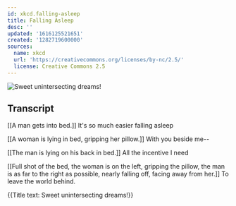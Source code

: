 ```yaml
---
id: xkcd.falling-asleep
title: Falling Asleep
desc: ''
updated: '1616125521651'
created: '1282719600000'
sources:
  name: xkcd
  url: 'https://creativecommons.org/licenses/by-nc/2.5/'
  license: Creative Commons 2.5
---
```

![Sweet unintersecting dreams!](https://imgs.xkcd.com/comics/falling_asleep.png)

## Transcript
[[A man gets into bed.]]
It's so much easier
falling asleep

[[A woman is lying in bed, gripping her pillow.]]
With you beside me--

[[The man is lying on his back in bed.]]
All the incentive I need

[[Full shot of the bed, the woman is on the left, gripping the pillow, the man is as far to the right as possible, nearly falling off, facing away from her.]]
To leave the world behind.

{{Title text: Sweet unintersecting dreams!}}
